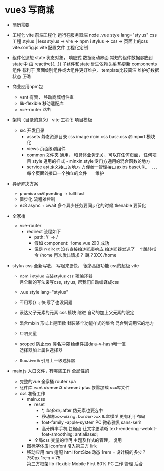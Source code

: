 # vue3 写商城 
- 简历需要 

- 工程化 vite 
    前端工程化  运行在服务器端 node 
    .vue   style lang="stylus"  css 工程 stylus | less
    stylus -> vite -> npm i  stylus -> css -> 页面上的css
    vite.config.js   vite 配置文件 工程化定制 

- 组件化思想
    state  状态对象， 响应式  数据驱动界面
    常规的组件数据都放到state 中 由 reactive({...})
    子组件和state 诞生依赖关系  热更新 
    components 组件 有利于 页面级别组件或大组件更好维护， template比较简洁 
    维护好数据状态  正确  


- 商业应用npm包
    - vant  有赞， 移动商城组件库
    - lib-flexible   移动适配库
    - vue-router    路由 

- 架构（目录的意义）
    vite  工程化  项目模板
    - src  开发目录
        - assets  静态资源目录
            css image 
            main.css  base.css  @import 模块化
        - views  页面级别组件
        - common  文件夹
            通用， 和具体业务无关，可以在任何页面， 任何项目 
            style  通用的样式
                - minxin.style
                    专门方通用的混合函数的地方
        - service    api
            定义接口的地方
            方便统一管理接口 axios  baseURL　．．．　
            每个页面的接口一个独立的文件　　维护

- 异步解决方案
    - promise  es6  pending  -> fullfiled 
    - 同步化   流程难控制
    - es8 async + await  多个异步任务要同步化的时候  thenable 要简化   

- 全家桶
    - vue-router
        - redirect
            流程如下
            - path: '/'   ->  /
            - 假如 component: Home.vue  200 成功
            - 但是 redirect 
                没有直接给浏览器响应 
                给浏览器发送了一个跳转指令    /home 
                再次发出请求？  跳？3XX /home

- stylus 
    css 全新写法，  写起来更快， 很多高级功能
    css的超级  vite
    - npm i stylus 
        安装stylus css 预编译器  
        用全新的写法来写css, stylus, 帮我们自动编译成css 

    - .vue  style  lang="stylus"
    - 不用写{} :;  快
        写了也没问题
    - 表达父子元素的元素   css 模块 
        缩进  自动的加上父元素的限定
    - 混合mixin 
        形式上是函数
        封装某个功能样式的集合
        混合到调用它的地方
    - 申明变量 
    - scoped 
        防止css 类名冲突 
        给组件加data-v-hash唯一值  
        选择器加上属性选择器
    - &.active
         & 引用上一级选择器


- main.js 入口文件，有哪些工作
    全局性的
    - 完整的vue 全家桶 
        router  spa 
    - 组件库 
        vant element3 element-plus 
        按需加载
        css库文件
    - css 准备工作
        - main.css
            - reset 
                - *, *:before,*:after 伪元素也要选中
                - 移动端box-sizing: border-box IE盒模型 更有利于布局
                - font-family  -apple-system   PC 微软雅黑   sans-serif
                - 高分辨率手机  扛锯齿 让文字更清晰
                    text-rendering
                    -webkit-font-smoothing: antialiased;
            - 全局css 变量的申明  主题及样式的管理， 复用 
        - 图标字体库
            iconfont 
            引入第三方  link 
        - 移动应用 
            rem  适配  html fontSize 动态  1rem = 设计稿的多少？ 750px   1rem = 75  
            第三方框架 lib-flexible 
            Mobile First  80% 
            PC  工作 管理  后台 


